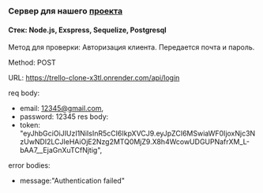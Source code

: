 ### Сервер для нашего [проекта](https://github.com/Alexkhokhlow/rs-clone)

#### Стек: Node.js, Exspress, Sequelize, Postgresql

Метод для проверки:
Авторизация клиента. Передается почта и пароль.

Method: POST

URL: https://trello-clone-x3tl.onrender.com/api/login

req body:
 - email: 12345@gmail.com,
 - password: 12345
res body:
- token: "eyJhbGciOiJIUzI1NiIsInR5cCI6IkpXVCJ9.eyJpZCI6MSwiaWF0IjoxNjc3NzUwNDI2LCJleHAiOjE2Nzg2MTQ0MjZ9.X8h4WcowUDGUPNafrXM_L-bAA7__EjaGnXuTCfNjtig",

error bodies:
 - message:"Authentication failed"
